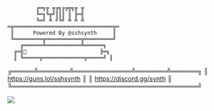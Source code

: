 <!-- <p align=center><img width=90% src="banner.gif"></img></p> -->
















             ╔═╗╦ ╦╔╗╔╔╦╗╦ ╦
             ╚═╗╚╦╝║║║ ║ ╠═╣
             ╚═╝ ╩ ╝╚╝ ╩ ╩ ╩
    ═╦═══════════════════════════════╦═
     ║      Powered By @sshsynth     ║ 
     ╚═════════╦═══════════╦═════════╝ 
        ╔══════╩═══════════╩══════╗     
      ╔═╣                       ╠═╗    
      ║ ╚═════╦═════════════╦═════╝ ║  
╔═════╩═══════╩═════════════╩═══════╩══════╗ 
║        https://guns.lol/sshsynth         ║
║        https://discord.gg/synth          ║
╚══════════════════════════════════════════╝
  


 



















![](https://raw.githubusercontent.com/Sutil/Sutil/2b2fad3bf54522bb30c8c170591fc68ff51b69e6/github-contribution-grid-snake2.svg)
